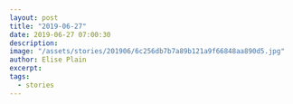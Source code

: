 ```yaml
---
layout: post
title: "2019-06-27"
date: 2019-06-27 07:00:30
description: 
image: "/assets/stories/201906/6c256db7b7a89b121a9f66848aa890d5.jpg"
author: Elise Plain
excerpt: 
tags: 
  - stories
---
```



<p></p>
